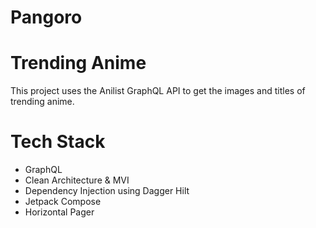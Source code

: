 # Pangoro

# Trending Anime
This project uses the Anilist GraphQL API to get the images and titles of trending anime.

# Tech Stack
- GraphQL
- Clean Architecture & MVI
- Dependency Injection using Dagger Hilt
- Jetpack Compose
- Horizontal Pager
